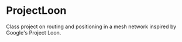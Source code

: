 ProjectLoon
===========

Class project on routing and positioning in a mesh network inspired by Google's Project Loon.
